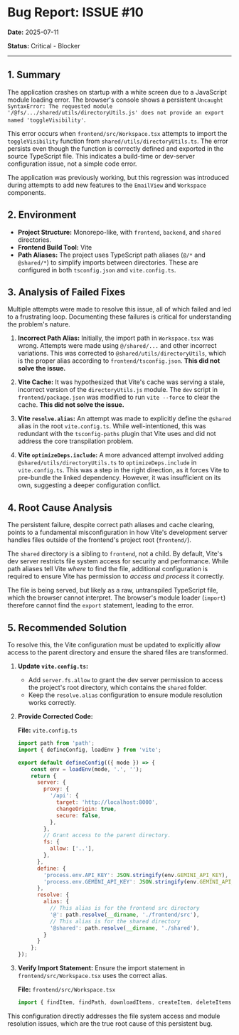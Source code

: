 # Bug Report: ISSUE #10

**Date:** 2025-07-11

**Status:** Critical - Blocker

---

## 1. Summary

The application crashes on startup with a white screen due to a JavaScript module loading error. The browser's console shows a persistent `Uncaught SyntaxError: The requested module '/@fs/.../shared/utils/directoryUtils.js' does not provide an export named 'toggleVisibility'`.

This error occurs when `frontend/src/Workspace.tsx` attempts to import the `toggleVisibility` function from `shared/utils/directoryUtils.ts`. The error persists even though the function is correctly defined and exported in the source TypeScript file. This indicates a build-time or dev-server configuration issue, not a simple code error.

The application was previously working, but this regression was introduced during attempts to add new features to the `EmailView` and `Workspace` components.

## 2. Environment

*   **Project Structure:** Monorepo-like, with `frontend`, `backend`, and `shared` directories.
*   **Frontend Build Tool:** Vite
*   **Path Aliases:** The project uses TypeScript path aliases (`@/*` and `@shared/*`) to simplify imports between directories. These are configured in both `tsconfig.json` and `vite.config.ts`.

## 3. Analysis of Failed Fixes

Multiple attempts were made to resolve this issue, all of which failed and led to a frustrating loop. Documenting these failures is critical for understanding the problem's nature.

1.  **Incorrect Path Alias:** Initially, the import path in `Workspace.tsx` was wrong. Attempts were made using `@/shared/...` and other incorrect variations. This was corrected to `@shared/utils/directoryUtils`, which is the proper alias according to `frontend/tsconfig.json`. **This did not solve the issue.**

2.  **Vite Cache:** It was hypothesized that Vite's cache was serving a stale, incorrect version of the `directoryUtils.js` module. The `dev` script in `frontend/package.json` was modified to run `vite --force` to clear the cache. **This did not solve the issue.**

3.  **Vite `resolve.alias`:** An attempt was made to explicitly define the `@shared` alias in the root `vite.config.ts`. While well-intentioned, this was redundant with the `tsconfig-paths` plugin that Vite uses and did not address the core transpilation problem.

4.  **Vite `optimizeDeps.include`:** A more advanced attempt involved adding `@shared/utils/directoryUtils.ts` to `optimizeDeps.include` in `vite.config.ts`. This was a step in the right direction, as it forces Vite to pre-bundle the linked dependency. However, it was insufficient on its own, suggesting a deeper configuration conflict.

## 4. Root Cause Analysis

The persistent failure, despite correct path aliases and cache clearing, points to a fundamental misconfiguration in how Vite's development server handles files outside of the frontend's project root (`frontend/`).

The `shared` directory is a sibling to `frontend`, not a child. By default, Vite's dev server restricts file system access for security and performance. While path aliases tell Vite *where* to find the file, additional configuration is required to ensure Vite has permission to *access and process* it correctly.

The file is being served, but likely as a raw, untranspiled TypeScript file, which the browser cannot interpret. The browser's module loader (`import`) therefore cannot find the `export` statement, leading to the error.

## 5. Recommended Solution

To resolve this, the Vite configuration must be updated to explicitly allow access to the parent directory and ensure the shared files are transformed.

1.  **Update `vite.config.ts`:**
    *   Add `server.fs.allow` to grant the dev server permission to access the project's root directory, which contains the `shared` folder.
    *   Keep the `resolve.alias` configuration to ensure module resolution works correctly.

2.  **Provide Corrected Code:**

    **File:** `vite.config.ts`
    ```javascript
    import path from 'path';
    import { defineConfig, loadEnv } from 'vite';

    export default defineConfig(({ mode }) => {
        const env = loadEnv(mode, '.', '');
        return {
          server: {
            proxy: {
              '/api': {
                target: 'http://localhost:8000',
                changeOrigin: true,
                secure: false,
              },
            },
            // Grant access to the parent directory.
            fs: {
              allow: ['..'],
            },
          },
          define: {
            'process.env.API_KEY': JSON.stringify(env.GEMINI_API_KEY),
            'process.env.GEMINI_API_KEY': JSON.stringify(env.GEMINI_API_KEY)
          },
          resolve: {
            alias: {
              // This alias is for the frontend src directory
              '@': path.resolve(__dirname, './frontend/src'),
              // This alias is for the shared directory
              '@shared': path.resolve(__dirname, './shared'),
            }
          }
        };
    });
    ```

3.  **Verify Import Statement:**
    Ensure the import statement in `frontend/src/Workspace.tsx` uses the correct alias.

    **File:** `frontend/src/Workspace.tsx`
    ```typescript
    import { findItem, findPath, downloadItems, createItem, deleteItems, pasteItems, toggleVisibility } from '@shared/utils/directoryUtils';
    ```

This configuration directly addresses the file system access and module resolution issues, which are the true root cause of this persistent bug.
